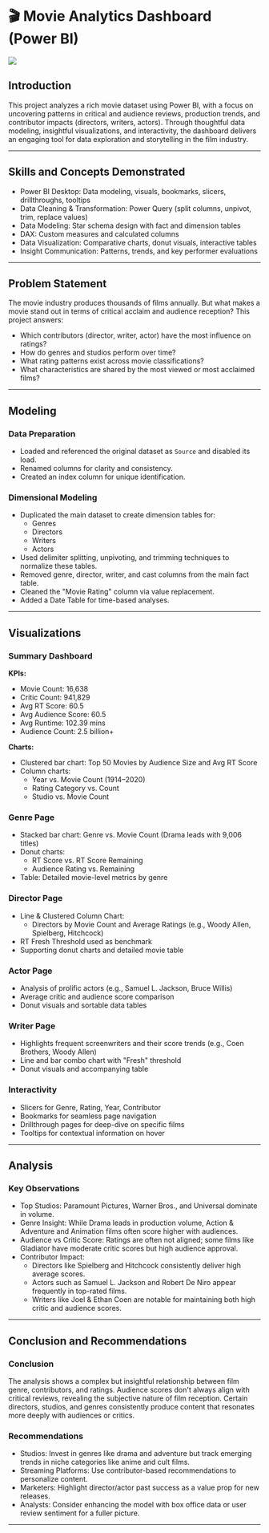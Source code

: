 # 🎬 Movie Analytics Dashboard (Power BI)
![](House.jpg)

## Introduction

This project analyzes a rich movie dataset using Power BI, with a focus on uncovering patterns in critical and audience reviews, production trends, and contributor impacts (directors, writers, actors). Through thoughtful data modeling, insightful visualizations, and interactivity, the dashboard delivers an engaging tool for data exploration and storytelling in the film industry.

---

## Skills and Concepts Demonstrated

- Power BI Desktop: Data modeling, visuals, bookmarks, slicers, drillthroughs, tooltips  
- Data Cleaning & Transformation: Power Query (split columns, unpivot, trim, replace values)  
- Data Modeling: Star schema design with fact and dimension tables  
- DAX: Custom measures and calculated columns  
- Data Visualization: Comparative charts, donut visuals, interactive tables  
- Insight Communication: Patterns, trends, and key performer evaluations  

---

## Problem Statement

The movie industry produces thousands of films annually. But what makes a movie stand out in terms of critical acclaim and audience reception? This project answers:

- Which contributors (director, writer, actor) have the most influence on ratings?  
- How do genres and studios perform over time?  
- What rating patterns exist across movie classifications?  
- What characteristics are shared by the most viewed or most acclaimed films?

---

## Modeling

### Data Preparation

- Loaded and referenced the original dataset as `Source` and disabled its load.  
- Renamed columns for clarity and consistency.  
- Created an index column for unique identification.

### Dimensional Modeling

- Duplicated the main dataset to create dimension tables for:
  - Genres
  - Directors
  - Writers
  - Actors
- Used delimiter splitting, unpivoting, and trimming techniques to normalize these tables.  
- Removed genre, director, writer, and cast columns from the main fact table.  
- Cleaned the "Movie Rating" column via value replacement.  
- Added a Date Table for time-based analyses.

---

## Visualizations

### Summary Dashboard

**KPIs:**
- Movie Count: 16,638
- Critic Count: 941,829
- Avg RT Score: 60.5
- Avg Audience Score: 60.5
- Avg Runtime: 102.39 mins
- Audience Count: 2.5 billion+

**Charts:**
- Clustered bar chart: Top 50 Movies by Audience Size and Avg RT Score  
- Column charts:
  - Year vs. Movie Count (1914–2020)  
  - Rating Category vs. Count  
  - Studio vs. Movie Count  

### Genre Page

- Stacked bar chart: Genre vs. Movie Count (Drama leads with 9,006 titles)  
- Donut charts:
  - RT Score vs. RT Score Remaining  
  - Audience Rating vs. Remaining  
- Table: Detailed movie-level metrics by genre  

### Director Page

- Line & Clustered Column Chart:
  - Directors by Movie Count and Average Ratings (e.g., Woody Allen, Spielberg, Hitchcock)  
- RT Fresh Threshold used as benchmark  
- Supporting donut charts and detailed movie table  

### Actor Page

- Analysis of prolific actors (e.g., Samuel L. Jackson, Bruce Willis)  
- Average critic and audience score comparison  
- Donut visuals and sortable data tables  

### Writer Page

- Highlights frequent screenwriters and their score trends (e.g., Coen Brothers, Woody Allen)  
- Line and bar combo chart with "Fresh" threshold  
- Donut visuals and accompanying table  

### Interactivity

- Slicers for Genre, Rating, Year, Contributor  
- Bookmarks for seamless page navigation  
- Drillthrough pages for deep-dive on specific films  
- Tooltips for contextual information on hover  

---

## Analysis

### Key Observations

- Top Studios: Paramount Pictures, Warner Bros., and Universal dominate in volume.  
- Genre Insight: While Drama leads in production volume, Action & Adventure and Animation films often score higher with audiences.  
- Audience vs Critic Score: Ratings are often not aligned; some films like Gladiator have moderate critic scores but high audience approval.  
- Contributor Impact:
  - Directors like Spielberg and Hitchcock consistently deliver high average scores.  
  - Actors such as Samuel L. Jackson and Robert De Niro appear frequently in top-rated films.  
  - Writers like Joel & Ethan Coen are notable for maintaining both high critic and audience scores.  

---

## Conclusion and Recommendations

### Conclusion

The analysis shows a complex but insightful relationship between film genre, contributors, and ratings. Audience scores don't always align with critical reviews, revealing the subjective nature of film reception. Certain directors, studios, and genres consistently produce content that resonates more deeply with audiences or critics.

### Recommendations

- Studios: Invest in genres like drama and adventure but track emerging trends in niche categories like anime and cult films.  
- Streaming Platforms: Use contributor-based recommendations to personalize content.  
- Marketers: Highlight director/actor past success as a value prop for new releases.  
- Analysts: Consider enhancing the model with box office data or user review sentiment for a fuller picture.

---
